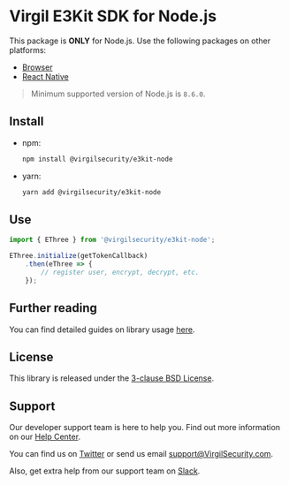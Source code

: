 # Virgil E3Kit SDK for Node.js
This package is **ONLY** for Node.js. Use the following packages on other platforms:
- [Browser](https://github.com/VirgilSecurity/virgil-e3kit-js/tree/master/packages/e3kit-browser)
- [React Native](https://github.com/VirgilSecurity/virgil-e3kit-js/tree/master/packages/e3kit-native)

> Minimum supported version of Node.js is `8.6.0`.

## Install
- npm:
  ```sh
  npm install @virgilsecurity/e3kit-node
  ```
- yarn:
  ```sh
  yarn add @virgilsecurity/e3kit-node
  ```

## Use

```javascript
import { EThree } from '@virgilsecurity/e3kit-node';

EThree.initialize(getTokenCallback)
    .then(eThree => {
        // register user, encrypt, decrypt, etc.
    });
```

## Further reading
You can find detailed guides on library usage [here](https://github.com/VirgilSecurity/virgil-e3kit-js#resources).

## License
This library is released under the [3-clause BSD License](LICENSE).

## Support
Our developer support team is here to help you. Find out more information on our [Help Center](https://help.virgilsecurity.com).

You can find us on [Twitter](https://twitter.com/VirgilSecurity) or send us email support@VirgilSecurity.com.

Also, get extra help from our support team on [Slack](https://virgilsecurity.com/join-community).
